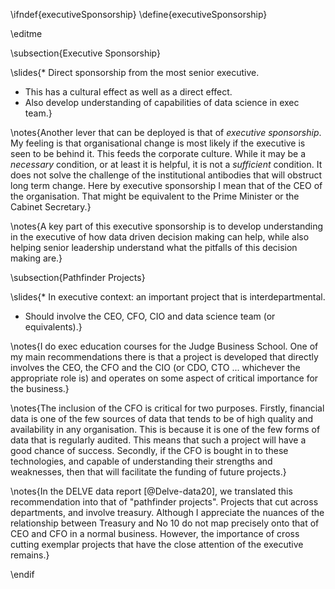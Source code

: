 \ifndef{executiveSponsorship}
\define{executiveSponsorship}

\editme

\subsection{Executive Sponsorship}

\slides{* Direct sponsorship from the most senior executive.
  * This has a cultural effect as well as a direct effect.
* Also develop understanding of capabilities of data science in exec team.}

\notes{Another lever that can be deployed is that of *executive sponsorship*. My feeling is that organisational change is most likely if the executive is seen to be behind it. This feeds the corporate culture. While it may be a *necessary* condition, or at least it is helpful, it is not a *sufficient* condition. It does not solve the challenge of the institutional antibodies that will obstruct long term change. Here by executive sponsorship I mean that of the CEO of the organisation. That might be equivalent to the Prime Minister or the Cabinet Secretary.}

\notes{A key part of this executive sponsorship is to develop understanding in the executive of how data driven decision making can help, while also helping senior leadership understand what the pitfalls of this decision making are.}

\subsection{Pathfinder Projects}

\slides{* In executive context: an important project that is interdepartmental.
* Should involve the CEO, CFO, CIO and data science team (or equivalents).}

\notes{I do exec education courses for the Judge Business School. One of my main recommendations there is that a project is developed that directly involves the CEO, the CFO and the CIO (or CDO, CTO ... whichever the appropriate role is) and operates on some aspect of critical importance for the business.}

\notes{The inclusion of the CFO is critical for two purposes. Firstly, financial data is one of the few sources of data that tends to be of high quality and availability in any organisation. This is because it is one of the few forms of data that is regularly audited. This means that such a project will have a good chance of success. Secondly, if the CFO is bought in to these technologies, and capable of understanding their strengths and weaknesses, then that will facilitate the funding of future projects.}

\notes{In the DELVE data report [@Delve-data20], we translated this recommendation into that of "pathfinder projects". Projects that cut across departments, and involve treasury. Although I appreciate the nuances of the relationship between Treasury and No 10 do not map precisely onto that of CEO and CFO in a normal business. However, the importance of cross cutting exemplar projects that have the close attention of the executive remains.}

\endif
